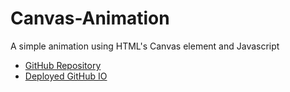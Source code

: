 # Canvas-Animation
A simple animation using HTML's Canvas element and Javascript 

* [GitHub Repository](https://github.com/jamierachael/Canvas-Animation)
* [Deployed GitHub IO](https://jamierachael.github.io/Canvas-Animation/)